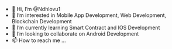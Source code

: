- 👋 Hi, I’m @Ndhlovu1
- 👀 I’m interested in Mobile App Development, Web Development, Blockchain Development
- 🌱 I’m currently learning Smart Contract and IOS Development
- 💞️ I’m looking to collaborate on Android Development
- 📫 How to reach me ...

<!---
Ndhlovu1/Ndhlovu1 is a ✨ special ✨ repository because its `README.md` (this file) appears on your GitHub profile.
You can click the Preview link to take a look at your changes.
--->
